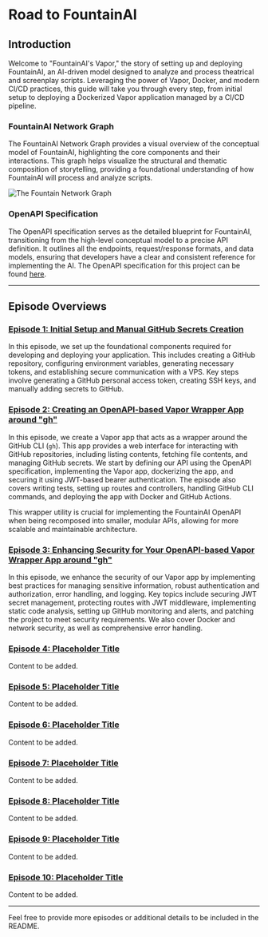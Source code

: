 # Road to FountainAI

## Introduction

Welcome to "FountainAI's Vapor," the story of setting up and deploying FountainAI, an AI-driven model designed to analyze and process theatrical and screenplay scripts. Leveraging the power of Vapor, Docker, and modern CI/CD practices, this guide will take you through every step, from initial setup to deploying a Dockerized Vapor application managed by a CI/CD pipeline.

### FountainAI Network Graph

The FountainAI Network Graph provides a visual overview of the conceptual model of FountainAI, highlighting the core components and their interactions. This graph helps visualize the structural and thematic composition of storytelling, providing a foundational understanding of how FountainAI will process and analyze scripts.

![The Fountain Network Graph](https://coach.benedikt-eickhoff.de/koken/storage/cache/images/000/723/Bild-2,xlarge.1713545956.jpeg)

### OpenAPI Specification

The OpenAPI specification serves as the detailed blueprint for FountainAI, transitioning from the high-level conceptual model to a precise API definition. It outlines all the endpoints, request/response formats, and data models, ensuring that developers have a clear and consistent reference for implementing the AI. The OpenAPI specification for this project can be found [here](https://github.com/Contexter/fountainAI/blob/main/openAPI/FountainAI-Admin-openAPI.yaml).

---

## Episode Overviews

### [Episode 1: Initial Setup and Manual GitHub Secrets Creation](episodes/Episode1/episode1.md)

In this episode, we set up the foundational components required for developing and deploying your application. This includes creating a GitHub repository, configuring environment variables, generating necessary tokens, and establishing secure communication with a VPS. Key steps involve generating a GitHub personal access token, creating SSH keys, and manually adding secrets to GitHub.

### [Episode 2: Creating an OpenAPI-based Vapor Wrapper App around "gh"](episodes/Episode2/episode2.md)

In this episode, we create a Vapor app that acts as a wrapper around the GitHub CLI (`gh`). This app provides a web interface for interacting with GitHub repositories, including listing contents, fetching file contents, and managing GitHub secrets. We start by defining our API using the OpenAPI specification, implementing the Vapor app, dockerizing the app, and securing it using JWT-based bearer authentication. The episode also covers writing tests, setting up routes and controllers, handling GitHub CLI commands, and deploying the app with Docker and GitHub Actions.

This wrapper utility is crucial for implementing the FountainAI OpenAPI when being recomposed into smaller, modular APIs, allowing for more scalable and maintainable architecture.

### [Episode 3: Enhancing Security for Your OpenAPI-based Vapor Wrapper App around "gh"](episodes/Episode3/episode3.md)

In this episode, we enhance the security of our Vapor app by implementing best practices for managing sensitive information, robust authentication and authorization, error handling, and logging. Key topics include securing JWT secret management, protecting routes with JWT middleware, implementing static code analysis, setting up GitHub monitoring and alerts, and patching the project to meet security requirements. We also cover Docker and network security, as well as comprehensive error handling.

### [Episode 4: Placeholder Title](episodes/Episode4/episode4.md)

Content to be added.

### [Episode 5: Placeholder Title](episodes/Episode5/episode5.md)

Content to be added.

### [Episode 6: Placeholder Title](episodes/Episode6/episode6.md)

Content to be added.

### [Episode 7: Placeholder Title](episodes/Episode7/episode7.md)

Content to be added.

### [Episode 8: Placeholder Title](episodes/Episode8/episode8.md)

Content to be added.

### [Episode 9: Placeholder Title](episodes/Episode9/episode9.md)

Content to be added.

### [Episode 10: Placeholder Title](episodes/Episode10/episode10.md)

Content to be added.

---

Feel free to provide more episodes or additional details to be included in the README.